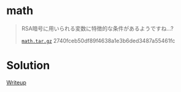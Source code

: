 # math

> RSA暗号に用いられる変数に特徴的な条件があるようですね...?
>
> [`math.tar.gz`](./given_files/math.tar.gz) 2740fceb50df89f4638a1e3b6ded3487a55461fc

# Solution
[Writeup](./solve/writeup.md)

